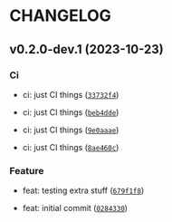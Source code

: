 # CHANGELOG



## v0.2.0-dev.1 (2023-10-23)

### Ci

* ci: just CI things ([`33732f4`](https://github.com/bernardcooke53/psr-692/commit/33732f4e58c6a14a24d349a7ba34feead2bae4e9))

* ci: just CI things ([`beb4dde`](https://github.com/bernardcooke53/psr-692/commit/beb4dde544d9cfe05bdc09a043d05addb7b16a1a))

* ci: just CI things ([`9e0aaae`](https://github.com/bernardcooke53/psr-692/commit/9e0aaae5dc8ffe3c6c64ef46b29e2b0bf504958c))

* ci: just CI things ([`8ae460c`](https://github.com/bernardcooke53/psr-692/commit/8ae460c8358c3252329f4f443f1cca1e0a58c48c))

### Feature

* feat: testing extra stuff ([`679f1f8`](https://github.com/bernardcooke53/psr-692/commit/679f1f8b46c5c9acb112b58ff4a621e500a4a11d))

* feat: initial commit ([`0284330`](https://github.com/bernardcooke53/psr-692/commit/02843300281afd2a5291e3dae651316c26a35f24))
